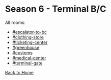 # Season 6 - Terminal B/C

All rooms:
* [#escalator-to-bc](https://sonic4999.github.io/DHSeason6Archive/TerminalBC/Danganronpa_%20Despair's%20Horizon%20-%20%E2%94%8F%E2%9C%A6%E2%9D%98%E0%BC%BBTerminal%20B_C%20(KG)%E0%BC%BA%E2%9D%98%E2%9C%A6%E2%94%93%20-%20escalator-to-bc%20[776605083432517632].html)
* [#clothing-store](https://sonic4999.github.io/DHSeason6Archive/TerminalBC/Danganronpa_%20Despair's%20Horizon%20-%20%E2%94%8F%E2%9C%A6%E2%9D%98%E0%BC%BBTerminal%20B_C%20(KG)%E0%BC%BA%E2%9D%98%E2%9C%A6%E2%94%93%20-%20clothing-store%20[780104593500799036].html)
* [#ticketing-center](https://sonic4999.github.io/DHSeason6Archive/TerminalBC/Danganronpa_%20Despair's%20Horizon%20-%20%E2%94%8F%E2%9C%A6%E2%9D%98%E0%BC%BBTerminal%20B_C%20(KG)%E0%BC%BA%E2%9D%98%E2%9C%A6%E2%94%93%20-%20ticketing-center%20[776605015086727238].html)
* [#greenhouse](https://sonic4999.github.io/DHSeason6Archive/TerminalBC/Danganronpa_%20Despair's%20Horizon%20-%20%E2%94%8F%E2%9C%A6%E2%9D%98%E0%BC%BBTerminal%20B_C%20(KG)%E0%BC%BA%E2%9D%98%E2%9C%A6%E2%94%93%20-%20greenhouse%20[776604917200322560].html)
* [#customs](https://sonic4999.github.io/DHSeason6Archive/TerminalBC/Danganronpa_%20Despair's%20Horizon%20-%20%E2%94%8F%E2%9C%A6%E2%9D%98%E0%BC%BBTerminal%20B_C%20(KG)%E0%BC%BA%E2%9D%98%E2%9C%A6%E2%94%93%20-%20customs%20[776605365826617344].html)
* [#medical-center](https://sonic4999.github.io/DHSeason6Archive/TerminalBC/Danganronpa_%20Despair's%20Horizon%20-%20%E2%94%8F%E2%9C%A6%E2%9D%98%E0%BC%BBTerminal%20B_C%20(KG)%E0%BC%BA%E2%9D%98%E2%9C%A6%E2%94%93%20-%20medical-center%20[776605412421140501].html)
* [#terminal-gate](https://sonic4999.github.io/DHSeason6Archive/TerminalBC/Danganronpa_%20Despair's%20Horizon%20-%20%E2%94%8F%E2%9C%A6%E2%9D%98%E0%BC%BBTerminal%20B_C%20(KG)%E0%BC%BA%E2%9D%98%E2%9C%A6%E2%94%93%20-%20terminal-gate%20[776626892311887913].html)

[Back to Home](https://sonic4999.github.io/DHSeason6Archive/Home)
